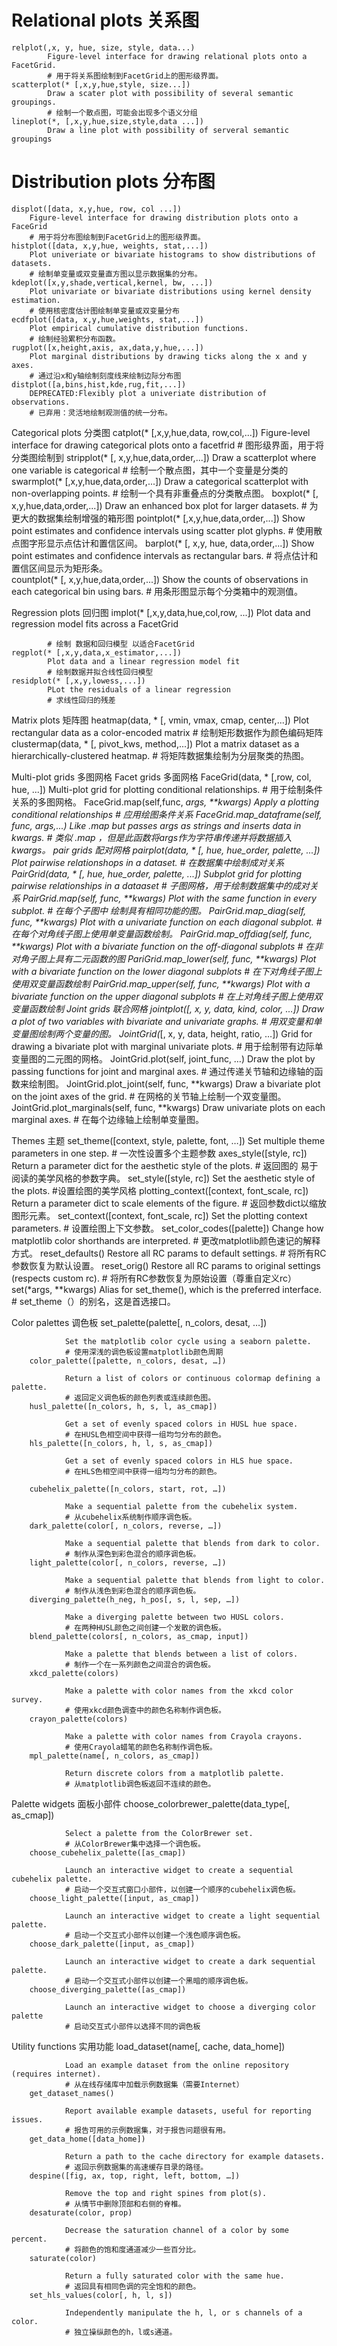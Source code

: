 # Relational plots   关系图
	relplot(,x, y, hue, size, style, data...)        
			Figure-level interface for drawing relational plots onto a FacetGrid. 
			# 用于将关系图绘制到FacetGrid上的图形级界面。
	scatterplot(* [,x,y,hue,style, size...]) 
		    Draw a scater plot with possibility of several semantic groupings.
		    # 绘制一个散点图，可能会出现多个语义分组
    lineplot(*, [,x,y,hue,size,style,data ...])
            Draw a line plot with possibility of serveral semantic groupings

# Distribution plots    分布图
	displot([data, x,y,hue, row, col ...])    
		Figure-level interface for drawing distribution plots onto a FaceGrid
		# 用于将分布图绘制到FacetGrid上的图形级界面。
	histplot([data, x,y,hue, weights, stat,...])
	    Plot univeriate or bivariate histograms to show distributions of datasets.
	    # 绘制单变量或双变量直方图以显示数据集的分布。
	kdeplot([x,y,shade,vertical,kernel, bw, ...])
	    Plot univariate or bivariate distributions using kernel density estimation.
	    # 使用核密度估计图绘制单变量或双变量分布
	ecdfplot([data, x,y,hue,weights, stat,...])
	    Plot empirical cumulative distribution functions.
	    # 绘制经验累积分布函数。    
	rugplot([x,height,axis, ax,data,y,hue,...])
	    Plot marginal distributions by drawing ticks along the x and y axes.
	    # 通过沿x和y轴绘制刻度线来绘制边际分布图
    distplot([a,bins,hist,kde,rug,fit,...])
    	DEPRECATED:Flexibly plot a univeriate distribution of observations.
    	# 已弃用：灵活地绘制观测值的统一分布。

Categorical plots    分类图
	catplot(* [,x,y,hue,data, row,col,...])
		Figure-level interface for drawing categorical plots onto a facetfrid
		# 图形级界面，用于将分类图绘制到
	stripplot(* [, x,y,hue,data,order,...])
	    Draw a scatterplot where one variable is categorical
	    # 绘制一个散点图，其中一个变量是分类的
	swarmplot(* [,x,y,hue,data,order,...])
	    Draw a categorical scatterplot with non-overlapping points.
	    # 绘制一个具有非重叠点的分类散点图。
    boxplot(* [, x,y,hue,data,order,...])
        Draw an enhanced box plot for larger datasets.
        # 为更大的数据集绘制增强的箱形图
    pointplot(* [,x,y,hue,data,order,...])
        Show point estimates and confidence intervals using scatter plot glyphs.
        # 使用散点图字形显示点估计和置信区间。
    barplot(* [, x,y, hue, data,order,...])
         Show point estimates and confidence intervals as rectangular bars.
         # 将点估计和置信区间显示为矩形条。    
     countplot(* [, x,y,hue,data,order,...])
         Show the counts of observations in each categorical bin using bars.
         # 用条形图显示每个分类箱中的观测值。


Regression plots 回归图
	implot(* [,x,y,data,hue,col,row, ...])
			Plot data and regression model fits across a FacetGrid

			# 绘制 数据和回归模型 以适合FacetGrid
    regplot(* [,x,y,data,x_estimator,...])
            Plot data and a linear regression model fit
            # 绘制数据并拟合线性回归模型
    residplot(* [,x,y,lowess,...])
            PLot the residuals of a linear regression
            # 求线性回归的残差

Matrix plots  矩阵图
	heatmap(data, * [, vmin, vmax, cmap, center,...])
			Plot rectangular data as a color-encoded matrix
			# 绘制矩形数据作为颜色编码矩阵
	clustermap(data, * [, pivot_kws, method,...])
			Plot a matrix dataset as a hierarchically-clustered heatmap.
			# 将矩阵数据集绘制为分层聚类的热图。

Multi-plot grids  多图网格
	Facet grids   多面网格
	    FaceGrid(data, * [,row, col, hue, ...])
	        Multi-plot grid for plotting conditional relationships.
	        # 用于绘制条件关系的多图网格。
	    FaceGrid.map(self,func, *args, **kwargs)
            Apply a plotting conditional relationships
            # 应用绘图条件关系
        FaceGrid.map_dataframe(self, func, *args,...)
           Like .map but passes args as strings and inserts data in kwargs.
           # 类似 .map ，但是此函数将args作为字符串传递并将数据插入kwargs。
   pair grids   配对网格
   		pairplot(data, * [, hue, hue_order, palette, ...])
   		    Plot pairwise relationshops in a dataset.
   		    # 	在数据集中绘制成对关系
   		PairGrid(data, * [, hue, hue_order, palette, ...])
   			Subplot grid for plotting pairwise relationships in a dataaset
   			# 子图网格，用于绘制数据集中的成对关系
   		PairGrid.map(self, func, **kwargs)
   		    Plot with the same function in every subplot.
   		    # 在每个子图中 绘制具有相同功能的图。
   		PairGrid.map_diag(self, func, **kwargs)
   		    Plot with a univariate function on each diagonal subplot.
   		    # 在每个对角线子图上使用单变量函数绘制。
   		PairGrid.map_offdiag(self, func, **kwargs)
   		    Plot with a bivariate function on the off-diagonal subplots
   		    # 在非对角子图上具有二元函数的图
        PariGrid.map_lower(self, func, **kwargs)
            Plot with a bivariate function on the lower diagonal subplots
            # 在下对角线子图上使用双变量函数绘制
        PairGrid.map_upper(self, func, **kwargs)
            Plot with a bivariate function on the upper diagonal subplots
            # 在上对角线子图上使用双变量函数绘制
Joint grids        联合网格
		jointplot(*[, x, y, data, kind, color, …])
				Draw a plot of two variables with bivariate and univariate graphs.
				# 用双变量和单变量图绘制两个变量的图。
		JointGrid(*[, x, y, data, height, ratio, …])
				Grid for drawing a bivariate plot with marginal univariate plots.
				# 用于绘制带有边际单变量图的二元图的网格。
		JointGrid.plot(self, joint_func, …)
				Draw the plot by passing functions for joint and marginal axes.
				# 通过传递关节轴和边缘轴的函数来绘制图。
		JointGrid.plot_joint(self, func, **kwargs)
				Draw a bivariate plot on the joint axes of the grid.
				# 在网格的关节轴上绘制一个双变量图。
		JointGrid.plot_marginals(self, func, **kwargs)
				Draw univariate plots on each marginal axes.
				# 在每个边缘轴上绘制单变量图。

Themes   主题
		set_theme([context, style, palette, font, …])
				Set multiple theme parameters in one step.
				# 一次性设置多个主题参数
		axes_style([style, rc])
				Return a parameter dict for the aesthetic style of the plots.
				# 返回图的 易于阅读的美学风格的参数字典。
		set_style([style, rc])
				Set the aesthetic style of the plots.
				#设置绘图的美学风格
		plotting_context([context, font_scale, rc])
				Return a parameter dict to scale elements of the figure.
				# 返回参数dict以缩放图形元素。
		set_context([context, font_scale, rc])
				Set the plotting context parameters.
				# 设置绘图上下文参数。
		set_color_codes([palette])
				Change how matplotlib color shorthands are interpreted.
				# 更改matplotlib颜色速记的解释方式。
		reset_defaults()
				Restore all RC params to default settings.
				# 将所有RC参数恢复为默认设置。
		reset_orig()
				Restore all RC params to original settings (respects custom rc).
				# 将所有RC参数恢复为原始设置（尊重自定义rc）
		set(*args, **kwargs)
				Alias for set_theme(), which is the preferred interface.
				# set_theme（）的别名，这是首选接口。


Color palettes     调色板
		set_palette(palette[, n_colors, desat, …])

				Set the matplotlib color cycle using a seaborn palette.
				# 使用深浅的调色板设置matplotlib颜色周期	
		color_palette([palette, n_colors, desat, …])

				Return a list of colors or continuous colormap defining a palette.
				# 返回定义调色板的颜色列表或连续颜色图。
		husl_palette([n_colors, h, s, l, as_cmap])

				Get a set of evenly spaced colors in HUSL hue space.
				# 在HUSL色相空间中获得一组均匀分布的颜色。
		hls_palette([n_colors, h, l, s, as_cmap])

				Get a set of evenly spaced colors in HLS hue space.
				# 在HLS色相空间中获得一组均匀分布的颜色。

		cubehelix_palette([n_colors, start, rot, …])

				Make a sequential palette from the cubehelix system.
				# 从cubehelix系统制作顺序调色板。
		dark_palette(color[, n_colors, reverse, …])

				Make a sequential palette that blends from dark to color.
				# 制作从深色到彩色混合的顺序调色板。
		light_palette(color[, n_colors, reverse, …])

				Make a sequential palette that blends from light to color.
				# 制作从浅色到彩色混合的顺序调色板。
		diverging_palette(h_neg, h_pos[, s, l, sep, …])

				Make a diverging palette between two HUSL colors.
				# 在两种HUSL颜色之间创建一个发散的调色板。
		blend_palette(colors[, n_colors, as_cmap, input])

				Make a palette that blends between a list of colors.
				# 制作一个在一系列颜色之间混合的调色板。
		xkcd_palette(colors)

				Make a palette with color names from the xkcd color survey.
				# 使用xkcd颜色调查中的颜色名称制作调色板。
		crayon_palette(colors)

				Make a palette with color names from Crayola crayons.
				# 使用Crayola蜡笔的颜色名称制作调色板。
		mpl_palette(name[, n_colors, as_cmap])

				Return discrete colors from a matplotlib palette.
				# 从matplotlib调色板返回不连续的颜色。

Palette widgets   面板小部件
		choose_colorbrewer_palette(data_type[, as_cmap])

				Select a palette from the ColorBrewer set.
				# 从ColorBrewer集中选择一个调色板。
		choose_cubehelix_palette([as_cmap])

				Launch an interactive widget to create a sequential cubehelix palette.
				# 启动一个交互式窗口小部件，以创建一个顺序的cubehelix调色板。
		choose_light_palette([input, as_cmap])

				Launch an interactive widget to create a light sequential palette.
				# 启动一个交互式小部件以创建一个浅色顺序调色板。
		choose_dark_palette([input, as_cmap])

				Launch an interactive widget to create a dark sequential palette.
				# 启动一个交互式小部件以创建一个黑暗的顺序调色板。
		choose_diverging_palette([as_cmap])

				Launch an interactive widget to choose a diverging color palette
				# 启动交互式小部件以选择不同的调色板

Utility functions  实用功能
		load_dataset(name[, cache, data_home])

				Load an example dataset from the online repository (requires internet).
				# 从在线存储库中加载示例数据集（需要Internet）
		get_dataset_names()

				Report available example datasets, useful for reporting issues.
				# 报告可用的示例数据集，对于报告问题很有用。
		get_data_home([data_home])

				Return a path to the cache directory for example datasets.
				# 返回示例数据集的高速缓存目录的路径。
		despine([fig, ax, top, right, left, bottom, …])

				Remove the top and right spines from plot(s).
				# 从情节中删除顶部和右侧的脊椎。
		desaturate(color, prop)

				Decrease the saturation channel of a color by some percent.
				# 将颜色的饱和度通道减少一些百分比。
		saturate(color)

				Return a fully saturated color with the same hue.
				# 返回具有相同色调的完全饱和的颜色。
		set_hls_values(color[, h, l, s])

				Independently manipulate the h, l, or s channels of a color.				
				# 独立操纵颜色的h，l或s通道。

				